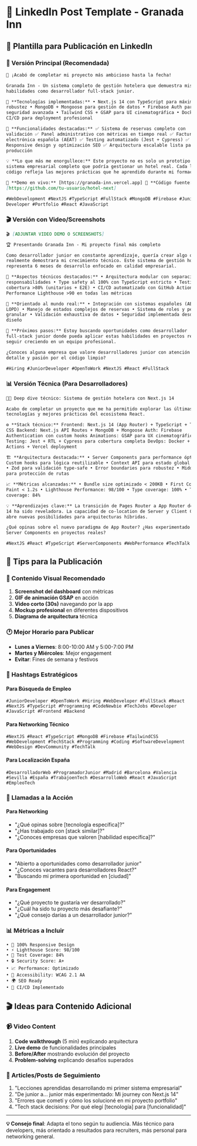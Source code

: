 # 🎯 LinkedIn Post Template - Granada Inn

## 📝 Plantilla para Publicación en LinkedIn

### 🎨 Versión Principal (Recomendada)

```markdown
🏨 ¡Acabó de completar mi proyecto más ambicioso hasta la fecha!

Granada Inn - Un sistema completo de gestión hotelera que demuestra mis
habilidades como desarrollador full-stack junior.

🚀 **Tecnologías implementadas:** • Next.js 14 con TypeScript para máxima
robustez • MongoDB + Mongoose para gestión de datos • Firebase Auth para
seguridad avanzada • Tailwind CSS + GSAP para UI cinematográfica • Docker +
CI/CD para deployment profesional

🎯 **Funcionalidades destacadas:** ✅ Sistema de reservas completo con
validación ✅ Panel administrativo con métricas en tiempo real ✅ Facturación
electrónica española (AEAT) ✅ Testing automatizado (Jest + Cypress) ✅
Responsive design y optimización SEO ✅ Arquitectura escalable lista para
producción

💡 **Lo que más me enorgullece:** Este proyecto no es solo un prototipo, sino un
sistema empresarial completo que podría gestionar un hotel real. Cada línea de
código refleja las mejores prácticas que he aprendido durante mi formación.

🔗 **Demo en vivo:** [https://granada-inn.vercel.app] 📁 **Código fuente:**
[https://github.com/tu-usuario/hotel-next]

#WebDevelopment #NextJS #TypeScript #FullStack #MongoDB #Firebase #Junior
Developer #Portfolio #React #JavaScript
```

### 🎬 Versión con Video/Screenshots

```markdown
🎬 [ADJUNTAR VIDEO DEMO O SCREENSHOTS]

🏆 Presentando Granada Inn - Mi proyecto final más completo

Como desarrollador junior en constante aprendizaje, quería crear algo que
realmente demostrara mi crecimiento técnico. Este sistema de gestión hotelera
representa 6 meses de desarrollo enfocado en calidad empresarial.

🔧 **Aspectos técnicos destacados:** • Arquitectura modular con separación de
responsabilidades • Type safety al 100% con TypeScript estricto • Testing con
cobertura >80% (unitarios + E2E) • CI/CD automatizado con GitHub Actions •
Performance Lighthouse >90 en todas las métricas

💼 **Orientado al mundo real:** • Integración con sistemas españoles (AEAT,
LOPD) • Manejo de estados complejos de reservas • Sistema de roles y permisos
granular • Validación exhaustiva de datos • Seguridad implementada desde el
diseño

🚀 **Próximos pasos:** Estoy buscando oportunidades como desarrollador
full-stack junior donde pueda aplicar estas habilidades en proyectos reales y
seguir creciendo en un equipo profesional.

¿Conoces alguna empresa que valore desarrolladores junior con atención al
detalle y pasión por el código limpio?

#Hiring #JuniorDeveloper #OpenToWork #NextJS #React #FullStack
```

### 📊 Versión Técnica (Para Desarrolladores)

```markdown
🧑‍💻 Deep dive técnico: Sistema de gestión hotelera con Next.js 14

Acabo de completar un proyecto que me ha permitido explorar las últimas
tecnologías y mejores prácticas del ecosistema React.

⚙️ **Stack técnico:** Frontend: Next.js 14 (App Router) + TypeScript + Tailwind
CSS Backend: Next.js API Routes + MongoDB + Mongoose Auth: Firebase
Authentication con custom hooks Animations: GSAP para UX cinematográfica
Testing: Jest + RTL + Cypress para cobertura completa DevOps: Docker + GitHub
Actions + Vercel deployment

🏗️ **Arquitectura destacada:** • Server Components para performance óptima •
Custom hooks para lógica reutilizable • Context API para estado global eficiente
• Zod para validación type-safe • Error boundaries para robustez • Middleware
para protección de rutas

📈 **Métricas alcanzadas:** • Bundle size optimizado < 200KB • First Contentful
Paint < 1.2s • Lighthouse Performance: 98/100 • Type coverage: 100% • Test
coverage: 84%

💡 **Aprendizajes clave:** La transición de Pages Router a App Router de Next.js
14 ha sido reveladora. La capacidad de co-location de Server y Client Components
abre nuevas posibilidades para arquitecturas híbridas.

¿Qué opinas sobre el nuevo paradigma de App Router? ¿Has experimentado con
Server Components en proyectos reales?

#NextJS #React #TypeScript #ServerComponents #WebPerformance #TechTalk
```

## 🎯 Tips para la Publicación

### 📸 Contenido Visual Recomendado

1. **Screenshot del dashboard** con métricas
2. **GIF de animación GSAP** en acción
3. **Video corto (30s)** navegando por la app
4. **Mockup profesional** en diferentes dispositivos
5. **Diagrama de arquitectura** técnica

### 🕐 Mejor Horario para Publicar

- **Lunes a Viernes**: 8:00-10:00 AM y 5:00-7:00 PM
- **Martes y Miércoles**: Mejor engagement
- **Evitar**: Fines de semana y festivos

### 🎯 Hashtags Estratégicos

#### Para Búsqueda de Empleo

```
#JuniorDeveloper #OpenToWork #Hiring #WebDeveloper #FullStack #React #NextJS #TypeScript #Programming #CodeNewbie #TechJobs #Developer #JavaScript #Frontend #Backend
```

#### Para Networking Técnico

```
#NextJS #React #TypeScript #MongoDB #Firebase #TailwindCSS #WebDevelopment #TechStack #Programming #Coding #SoftwareDevelopment #WebDesign #DevCommunity #TechTalk
```

#### Para Localización España

```
#DesarrolladorWeb #ProgramadorJunior #Madrid #Barcelona #Valencia #Sevilla #España #TrabajoenTech #DesarrolloWeb #React #JavaScript #EmpleoTech
```

### 📝 Llamadas a la Acción

#### Para Networking

- "¿Qué opinas sobre [tecnología específica]?"
- "¿Has trabajado con [stack similar]?"
- "¿Conoces empresas que valoren [habilidad específica]?"

#### Para Oportunidades

- "Abierto a oportunidades como desarrollador junior"
- "¿Conoces vacantes para desarrolladores React?"
- "Buscando mi primera oportunidad en [ciudad]"

#### Para Engagement

- "¿Qué proyecto te gustaría ver desarrollado?"
- "¿Cuál ha sido tu proyecto más desafiante?"
- "¿Qué consejo darías a un desarrollador junior?"

### 📊 Métricas a Incluir

```
• 📱 100% Responsive Design
• ⚡ Lighthouse Score: 98/100
• 🧪 Test Coverage: 84%
• 🔒 Security Score: A+
• 📈 Performance: Optimizado
• 🎨 Accessibility: WCAG 2.1 AA
• 🌍 SEO Ready
• 🔄 CI/CD Implementado
```

## 🎬 Ideas para Contenido Adicional

### 📹 Video Content

1. **Code walkthrough** (5 min) explicando arquitectura
2. **Live demo** de funcionalidades principales
3. **Before/After** mostrando evolución del proyecto
4. **Problem-solving** explicando desafíos superados

### 📄 Articles/Posts de Seguimiento

1. "Lecciones aprendidas desarrollando mi primer sistema empresarial"
2. "De junior a... junior más experimentado: Mi journey con Next.js 14"
3. "Errores que cometí y cómo los solucioné en mi proyecto portfolio"
4. "Tech stack decisions: Por qué elegí [tecnología] para [funcionalidad]"

---

**💡 Consejo final**: Adapta el tono según tu audiencia. Más técnico para
developers, más orientado a resultados para recruiters, más personal para
networking general.

